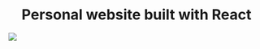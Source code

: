 <h1 align="center">Personal website built with React</h1>


![](https://img.shields.io/badge/Netlify-success-green)

